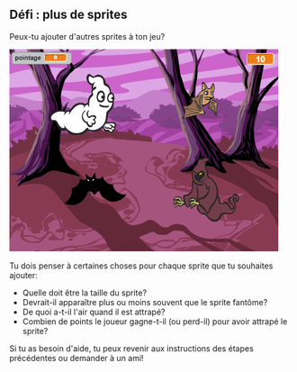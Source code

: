 ## Défi : plus de sprites

Peux-tu ajouter d'autres sprites à ton jeu?

![capture d'écran](images/ghost-final.png)

Tu dois penser à certaines choses pour chaque sprite que tu souhaites ajouter:

+ Quelle doit être la taille du sprite?
+ Devrait-il apparaître plus ou moins souvent que le sprite fantôme?
+ De quoi a-t-il l'air quand il est attrapé?
+ Combien de points le joueur gagne-t-il (ou perd-il) pour avoir attrapé le sprite?

Si tu as besoin d'aide, tu peux revenir aux instructions des étapes précédentes ou demander à un ami!